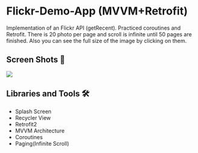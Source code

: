 # Flickr-Demo-App (MVVM+Retrofit)
Implementation of an Flickr API (getRecent). Practiced coroutines and Retrofit. There is 20 photo per page and scroll is infinite until 50 pages are finished. Also you can see the full size of the image by clicking on them.

## Screen Shots 📱

![](https://media.giphy.com/media/dxyb4DfJrXrjQFcWbL/giphy.gif)

## Libraries and Tools 🛠

- Splash Screen
- Recycler View
- Retrofit2
- MVVM Architecture
- Coroutines
- Paging(Infinite Scroll)



